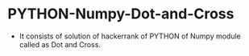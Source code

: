 # PYTHON-Numpy-Dot-and-Cross
- It consists of solution of hackerrank of PYTHON of Numpy module called as Dot and Cross.

